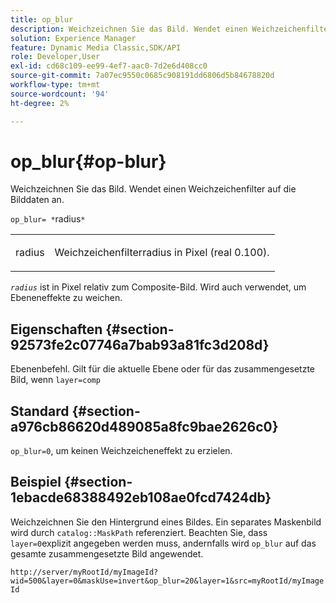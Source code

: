 ```yaml
---
title: op_blur
description: Weichzeichnen Sie das Bild. Wendet einen Weichzeichenfilter auf die Bilddaten an.
solution: Experience Manager
feature: Dynamic Media Classic,SDK/API
role: Developer,User
exl-id: cd68c109-ee99-4ef7-aac0-7d2e6d408cc0
source-git-commit: 7a07ec9550c0685c908191dd6806d5b84678820d
workflow-type: tm+mt
source-wordcount: '94'
ht-degree: 2%

---
```


# op_blur{#op-blur}

Weichzeichnen Sie das Bild. Wendet einen Weichzeichenfilter auf die Bilddaten an.

`op_blur= *`radius`*`

<table id="simpletable_1DD41D819BE74130A77ECFC28486F70A"> 
 <tr class="strow"> 
  <td class="stentry"> <p><span class="varname"> radius</span> </p> </td> 
  <td class="stentry"> <p>Weichzeichenfilterradius in Pixel (real 0.100). </p></td> 
 </tr> 
</table>

*`radius`* ist in Pixel relativ zum Composite-Bild. Wird auch verwendet, um Ebeneneffekte zu weichen.

## Eigenschaften {#section-92573fe2c07746a7bab93a81fc3d208d}

Ebenenbefehl. Gilt für die aktuelle Ebene oder für das zusammengesetzte Bild, wenn `layer=comp`

## Standard {#section-a976cb86620d489085a8fc9bae2626c0}

`op_blur=0`, um keinen Weichzeicheneffekt zu erzielen.

## Beispiel {#section-1ebacde68388492eb108ae0fcd7424db}

Weichzeichnen Sie den Hintergrund eines Bildes. Ein separates Maskenbild wird durch `catalog::MaskPath` referenziert. Beachten Sie, dass `layer=0`explizit angegeben werden muss, andernfalls wird `op_blur` auf das gesamte zusammengesetzte Bild angewendet.

`http://server/myRootId/myImageId?wid=500&layer=0&maskUse=invert&op_blur=20&layer=1&src=myRootId/myImageId`
